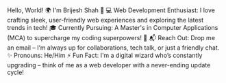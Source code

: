 Hello, World! 🌍 I'm Brijesh Shah 👋
💻 Web Development Enthusiast: I love crafting sleek, user-friendly web experiences and exploring the latest trends in tech!
🎓 Currently Pursuing: A Master's in Computer Applications (MCA) to supercharge my coding superpowers! 🚀
📬 Reach Out: Drop me an email – I’m always up for collaborations, tech talk, or just a friendly chat.
✨ Pronouns: He/Him
⚡ Fun Fact: I'm a digital wizard who’s constantly upgrading – think of me as a web developer with a never-ending update cycle! 
